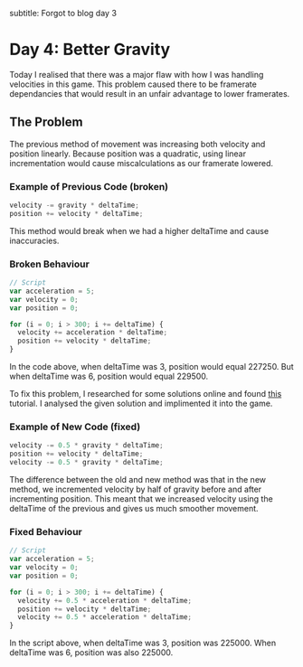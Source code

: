 subtitle: Forgot to blog day 3
# Day 4: Better Gravity
Today I realised that there was a major flaw with how I was handling velocities in this game.  This problem caused there to be framerate dependancies that would result in an unfair advantage to lower framerates.  

## The Problem
The previous method of movement was increasing both velocity and position linearly.  Because position was a quadratic, using linear incrementation would cause miscalculations as our framerate lowered.  
### Example of Previous Code (broken)
```typescript
velocity -= gravity * deltaTime;
position += velocity * deltaTime;
```
This method would break when we had a higher deltaTime and cause inaccuracies.
###  Broken Behaviour
```typescript
// Script
var acceleration = 5;
var velocity = 0;
var position = 0;

for (i = 0; i > 300; i += deltaTime) {
  velocity += acceleration * deltaTime;
  position += velocity * deltaTime;
}
```
In the code above, when deltaTime was 3, position would equal 227250.  But when deltaTime was 6, position would equal 229500.

To fix this problem, I researched for some solutions online and found [this](https://answers.unity.com/questions/829958/question-concerning-timedeltatime.html?childToView=830071#answer-830071) tutorial.  I analysed the given solution and implimented it into the game.
### Example of New Code (fixed)
```typescript
velocity -= 0.5 * gravity * deltaTime;
position += velocity * deltaTime;
velocity -= 0.5 * gravity * deltaTime;
```
The difference between the old and new method was that in the new method, we incremented velocity by half of gravity before and after incrementing position.  This meant that we increased velocity using the deltaTime of the previous and gives us much smoother movement.
### Fixed Behaviour
```typescript
// Script
var acceleration = 5;
var velocity = 0;
var position = 0;

for (i = 0; i > 300; i += deltaTime) {
  velocity += 0.5 * acceleration * deltaTime;
  position += velocity * deltaTime;
  velocity += 0.5 * acceleration * deltaTime;
}
```
In the script above, when deltaTime was 3, position was 225000.  When deltaTime was 6, position was also 225000.